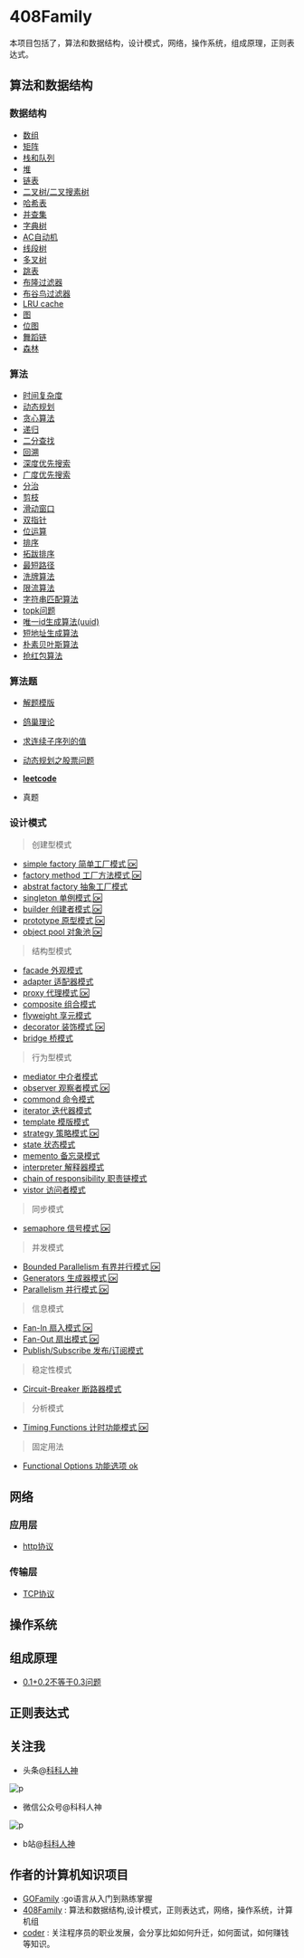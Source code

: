 # 408Family
本项目包括了，算法和数据结构，设计模式，网络，操作系统，组成原理，正则表达式。
## 算法和数据结构
### 数据结构
-  [数组](./算法/数据结构/数组.md)
-  [矩阵](./算法/数据结构/矩阵.md)
-  [栈和队列](./算法/数据结构/栈和队列.md)
-  [堆](./算法/数据结构/堆.md)
-  [链表](./算法/数据结构/链表.md)
-  [二叉树/二叉搜素树](./算法/数据结构/二叉树.md)
-  [哈希表](./算法/数据结构/哈希表.md)
-  [并查集](./算法/数据结构/并查集.md)
-  [字典树](./算法/数据结构/字典树.md)
-  [AC自动机](./算法/数据结构/AC自动机.md)
-  [线段树](./算法/数据结构/线段树.md)
-  [多叉树](./算法/数据结构/多叉树.md)
-  [跳表](./算法/数据结构/跳表.md)
-  [布隆过滤器](./算法/数据结构/布隆过滤器.md)
-  [布谷鸟过滤器](./算法/数据结构/布谷鸟过滤器.md)
-  [LRU cache](./算法/数据结构/lru.md)
-  [图](./算法/数据结构/图.md)
-  [位图](./算法/数据结构/位图.md)
-  [舞蹈链](./算法/数据结构/舞蹈链.md)
-  [森林](./算法/数据结构/森林.md)
### 算法
- [时间复杂度](./算法/算法/时间复杂度.md)
- [动态规划](./算法/算法/dp.md)
- [贪心算法](./算法/算法/贪心算法.md)
- [递归](./算法/算法/递归.md)
- [二分查找](./算法/算法/二分查找.md)
- [回溯](./算法/算法/回溯.md)
- [深度优先搜索](./算法/算法/深度优先.md)
- [广度优先搜索](./算法/算法/广度优先.md)
- [分治](./算法/算法/分治.md)
- [剪枝](./算法/算法/剪枝.md)
- [滑动窗口](./算法/算法/滑动窗口.md)
- [双指针](./算法/算法/双指针.md)
- [位运算](./算法/算法/位运算.md)
- [排序](./算法/算法/排序.md)
- [拓跋排序](./算法/算法/拓跋排序.md)
- [最短路径](./算法/算法/最短路径.md)
- [洗牌算法](./算法/算法/洗牌算法.md)
- [限流算法](./算法/算法/限流算法.md)
- [字符串匹配算法](./算法/算法/字符串匹配算法.md)
- [topk问题](./算法/算法/topk问题.md)
- [唯一id生成算法(uuid)](./算法/算法/唯一id生成算法.md)
- [短地址生成算法](./算法/算法/短地址生成算法.md)
- [朴素贝叶斯算法](./算法/算法/朴素贝叶斯算法.md)
- [抢红包算法](./算法/算法/抢红包算法.md)

### 算法题
- [解题模版](./算法/算法题/解题模版.md)
- [鸽巢理论](./算法/算法题/鸽巢理论.md)
- [求连续子序列的值](./算法/算法题/连续.md)
- [动态规划之股票问题](./算法/算法题/动态规划之股票问题.md)

- [**leetcode**](./算法/算法题/leetcode)
- 真题
### 设计模式

> 创建型模式

- [simple factory 简单工厂模式 :ok:](./简单工厂模式.md)
- [factory method 工厂方法模式 :ok:](./工厂方法模式.md)
- [abstrat factory 抽象工厂模式](./抽象工厂模式.md)
- [singleton 单例模式 :ok:](./单例模式.md)
- [builder 创建者模式 :ok:](./创建者模式.md)
- [prototype 原型模式 :ok:](./原型模式.md)
- [object pool 对象池 :ok:](./对象池模式.md)

> 结构型模式

- [facade 外观模式](./外观模式.md)
- [adapter 适配器模式](./适配器模式.md)
- [proxy 代理模式 :ok:](./代理模式.md)
- [composite 组合模式](./.md)
- [flyweight 享元模式](./享元模式.md)
- [decorator 装饰模式 :ok:](./装饰模式.md)
- [bridge 桥模式](./桥模式.md)
 
 > 行为型模式

- [mediator 中介者模式](./中介者模式.md)
- [observer 观察者模式 :ok:](./观察者模式.md)
- [commond 命令模式](./命令模式.md)
- [iterator 迭代器模式](./迭代器模式.md)
- [template 模版模式](./模版模式.md)
- [strategy 策略模式 :ok:](./策略模式.md)
- [state 状态模式](./状态模式.md)
- [memento 备忘录模式](./备忘录模式.md)
- [interpreter 解释器模式](./解释器模式.md)
- [chain of responsibility 职责链模式](./职责链模式.md)
- [vistor 访问者模式](./访问者模式.md)
 
 > 同步模式

- [semaphore 信号模式 :ok:](./信号模式.md)

> 并发模式

- [Bounded Parallelism 有界并行模式 :ok:](./有界并行模式.md)
- [Generators 生成器模式 :ok:](./生成器模式.md)
- [Parallelism 并行模式 :ok:](./并行模式.md)
 
 > 信息模式

- [Fan-In 扇入模式 :ok:](./扇入模式.md)
- [Fan-Out 扇出模式 :ok:](./扇出模式.md)
- [Publish/Subscribe 发布/订阅模式 ](./发布订阅模式.md)
 
 > 稳定性模式

- [Circuit-Breaker 断路器模式 ](./断路器模式.md)
 
 > 分析模式

- [Timing Functions 计时功能模式 :ok:](./计时功能模式.md)
 
 > 固定用法

- [Functional Options 功能选项 ok](./功能选项.md)

## 网络
### 应用层
- [http协议](./网络/应用层/HTTP协议.md)
### 传输层
- [TCP协议](./网络/传输层/TCP协议.md)
## 操作系统
## 组成原理
- [0.1+0.2不等于0.3问题](./组成原理/0.1+0.2问题.md)
## 正则表达式

## 关注我

- 头条@[科科人神](https://www.toutiao.com/c/user/token/MS4wLjABAAAAIGeO1-kCUelF-G8GW3AvJlrEL7tiO24WHJmnX4nV1bs/)

![p](./toutiao.png)

- 微信公众号@科科人神

![p](./wechat.jpg)

- b站@[科科人神](https://space.bilibili.com/478621088)

## 作者的计算机知识项目
- [GOFamily](https://github.com/shgopher/GOFamily) :go语言从入门到熟练掌握 
- [408Family](https://github.com/shgopher/408Family) : 算法和数据结构,设计模式，正则表达式，网络，操作系统，计算机组
- [coder](https://github.com/shgopher/coder) : 关注程序员的职业发展，会分享比如如何升迁，如何面试，如何赚钱等知识。
